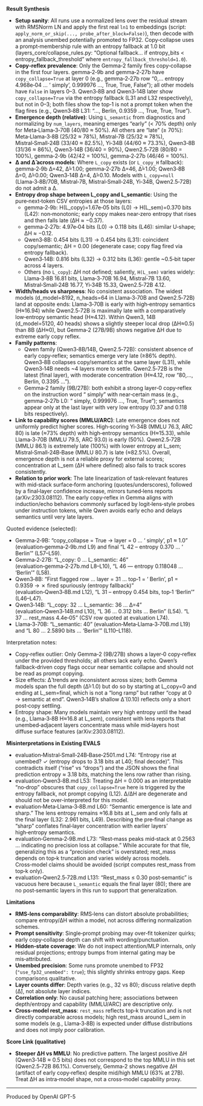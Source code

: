 **Result Synthesis**
- **Setup sanity**: All runs use a normalized lens over the residual stream with RMSNorm LN and apply the first real `ln1` to embeddings (script: `apply_norm_or_skip(..., probe_after_block=False)`), then decode with an analysis unembed potentially promoted to FP32. Copy‑collapse uses a prompt‑membership rule with an entropy fallback at 1.0 bit (layers_core/collapse_rules.py: “Optional fallback… if entropy_bits < entropy_fallback_threshold” where `entropy_fallback_threshold=1.0`).
- **Copy‑reflex prevalence**: Only the Gemma‑2 family fires copy‑collapse in the first four layers. gemma‑2‑9b and gemma‑2‑27b have `copy_collapse=True` at layer 0 (e.g., gemma‑2‑27b row “0,… entropy 4.968e‑04 … ‘ simply’, 0.999976 …, True, True, False”); all other models have `False` in layers 0–3. Qwen3‑8B and Qwen3‑14B later show `copy_collapse=True` via the entropy fallback (L31 and L32 respectively), but not in 0–3; both files show the top‑1 is not a prompt token when the flag fires (e.g., Qwen3‑8B L31: “…, Berlin, 0.9359 …, True, True, True”).
- **Emergence depth (relative)**: Using `L_semantic` from diagnostics and normalizing by `num_layers`, meaning emerges “early” (< 70% depth) only for Meta‑Llama‑3‑70B (40/80 ≈ 50%). All others are “late” (≥ 70%): Meta‑Llama‑3‑8B (25/32 ≈ 78%), Mistral‑7B (25/32 ≈ 78%), Mistral‑Small‑24B (33/40 ≈ 82.5%), Yi‑34B (44/60 ≈ 73.3%), Qwen3‑8B (31/36 ≈ 86%), Qwen3‑14B (36/40 = 90%), Qwen2.5‑72B (80/80 = 100%), gemma‑2‑9b (42/42 = 100%), gemma‑2‑27b (46/46 = 100%).
- **Δ and Δ̂ across models**: Where `L_copy` exists (or `L_copy_H` fallback): gemma‑2‑9b Δ=42, Δ̂=1.00; gemma‑2‑27b Δ=46, Δ̂=1.00; Qwen3‑8B Δ=0, Δ̂=0.00; Qwen3‑14B Δ=4, Δ̂=0.10. Models with `L_copy=null` (Llama‑3‑8B/70B, Mistral‑7B, Mistral‑Small‑24B, Yi‑34B, Qwen2.5‑72B) do not admit a Δ.
- **Entropy drop shape between L_copy and L_semantic**: Using the pure‑next‑token CSV entropies at those layers:
  - gemma‑2‑9b: H(L_copy)=1.67e‑05 bits (L0) → H(L_sem)=0.370 bits (L42): non‑monotonic; early copy makes near‑zero entropy that rises and then falls late (ΔH ≈ −0.37).
  - gemma‑2‑27b: 4.97e‑04 bits (L0) → 0.118 bits (L46): similar U‑shape; ΔH ≈ −0.12.
  - Qwen3‑8B: 0.454 bits (L31) → 0.454 bits (L31): coincident copy/semantic; ΔH = 0.00 (degenerate case; copy flag fired via entropy fallback).
  - Qwen3‑14B: 0.816 bits (L32) → 0.312 bits (L36): gentle ~0.5‑bit taper across 4 layers.
  - Others (no `L_copy`): ΔH not defined; saliently, `H(L_sem)` varies widely: Llama‑3‑8B 16.81 bits, Llama‑3‑70B 16.94, Mistral‑7B 13.60, Mistral‑Small‑24B 16.77, Yi‑34B 15.33, Qwen2.5‑72B 4.12.
- **Width/heads vs sharpness**: No consistent association. The widest models (d_model=8192, n_heads=64 in Llama‑3‑70B and Qwen2.5‑72B) land at opposite ends: Llama‑3‑70B is early with high‑entropy semantics (H≈16.94) while Qwen2.5‑72B is maximally late with a comparatively low‑entropy semantic head (H≈4.12). Within Qwen3, 14B (d_model=5120, 40 heads) shows a slightly steeper local drop (ΔH≈0.5) than 8B (ΔH≈0), but Gemma‑2 (27B/9B) shows negative ΔH due to extreme early copy reflex.
- **Family patterns**:
  - Qwen family (Qwen3‑8B/14B, Qwen2.5‑72B): consistent absence of early copy‑reflex; semantics emerge very late (≥86% depth). Qwen3‑8B collapses copy/semantics at the same layer (L31), while Qwen3‑14B needs ~4 layers more to settle. Qwen2.5‑72B is the latest (final layer), with moderate concentration (H≈4.12, row “80,…, Berlin, 0.3395 …”).
  - Gemma‑2 family (9B/27B): both exhibit a strong layer‑0 copy‑reflex on the instruction word “ simply” with near‑certain mass (e.g., gemma‑2‑27b L0: “ simply, 0.999976 …, True, True”); semantics appear only at the last layer with very low entropy (0.37 and 0.118 bits respectively).
- **Link to capability scores (MMLU/ARC)**: Late emergence does not uniformly predict higher scores. High‑scoring Yi‑34B (MMLU 76.3, ARC 80) is late (≈73% depth) with high‑entropy semantics (H≈15.33), while Llama‑3‑70B (MMLU 79.5, ARC 93.0) is early (50%). Qwen2.5‑72B (MMLU 86.1) is extremely late (100%) with lower entropy at L_sem; Mistral‑Small‑24B‑Base (MMLU 80.7) is late (≈82.5%). Overall, emergence depth is not a reliable proxy for external scores; concentration at L_sem (ΔH where defined) also fails to track scores consistently.
- **Relation to prior work**: The late linearization of task‑relevant features with mid‑stack surface‑form anchoring (quotes/underscores), followed by a final‑layer confidence increase, mirrors tuned‑lens reports (arXiv:2303.08112). The early copy‑reflex in Gemma aligns with induction/echo behaviors commonly surfaced by logit‑lens‑style probes under instruction tokens, while Qwen avoids early echo and delays semantics until very late layers.

Quoted evidence (selected):
- Gemma‑2‑9B: “copy_collapse = True → layer = 0 … ‘ simply’, p1 ≈ 1.0” (evaluation‑gemma‑2‑9b.md L9) and final “L 42 – entropy 0.370 … ‘ Berlin’” (L57–L59).
- Gemma‑2‑27B: “L_copy: 0 … L_semantic: 46” (evaluation‑gemma‑2‑27b.md L8–L10), “L 46 — entropy 0.118048 … ‘Berlin’” (L58).
- Qwen3‑8B: “First flagged row … layer = 31 … top‑1 = ‘ Berlin’, p1 = 0.9359 → ✗ fired spuriously (entropy fallback)” (evaluation‑Qwen3‑8B.md L12), “L 31 – entropy 0.454 bits, top‑1 ‘Berlin’” (L46–L47).
- Qwen3‑14B: “L_copy: 32 … L_semantic: 36 … Δ=4” (evaluation‑Qwen3‑14B.md L10), “L 36 … 0.312 bits … Berlin” (L54). “L 37 … rest_mass 4.4e‑05” (CSV row quoted at evaluation L74).
- Llama‑3‑70B: “L_semantic: 40” (evaluation‑Meta‑Llama‑3‑70B.md L19) and “L 80 … 2.5890 bits … ‘Berlin’” (L110–L118).

Interpretation notes:
- Copy‑reflex outlier: Only Gemma‑2 (9B/27B) shows a layer‑0 copy‑reflex under the provided thresholds; all others lack early echo. Qwen’s fallback‑driven copy flags occur near semantic collapse and should not be read as prompt copying.
- Size effects: Δ̂ trends are inconsistent across sizes; both Gemma models span the full depth (Δ̂=1.0) but do so by starting at L_copy=0 and ending at L_sem=final, which is not a “long ramp” but rather “copy at 0 → semantic at end”. Qwen3‑14B’s shallow Δ̂ (0.10) reflects only a short post‑copy settling.
- Entropy shape: Many models maintain very high entropy until the head (e.g., Llama‑3‑8B H≈16.8 at L_sem), consistent with lens reports that unembed‑adjacent layers concentrate mass while mid‑layers host diffuse surface features (arXiv:2303.08112).

**Misinterpretations in Existing EVALS**
- evaluation‑Mistral‑Small‑24B‑Base‑2501.md L74: “Entropy rise at unembed? ✓ (entropy drops to 3.18 bits at L40; final decode)”. This contradicts itself (“rise” vs “drops”) and the JSON shows the final prediction entropy ≈ 3.18 bits, matching the lens row rather than rising.
- evaluation‑Qwen3‑8B.md L53: Treating ΔH = 0.000 as an interpretable “no‑drop” obscures that `copy_collapse=True` here is triggered by the entropy fallback, not prompt copying (L12). Δ/ΔH are degenerate and should not be over‑interpreted for this model.
- evaluation‑Meta‑Llama‑3‑8B.md L60: “Semantic emergence is late and sharp.” The lens entropy remains ≈16.8 bits at L_sem and only falls at the final layer (L32: 2.961 bits, L49). Describing the pre‑final change as “sharp” conflates final‑layer concentration with earlier layers’ high‑entropy semantics.
- evaluation‑Gemma‑2‑9B.md L73: “Rest‑mass peaks mid‑stack at 0.2563 … indicating no precision loss at collapse.” While accurate for that file, generalizing this as a “precision check” is overstated; rest_mass depends on top‑k truncation and varies widely across models. Cross‑model claims should be avoided (script computes rest_mass from top‑k only).
- evaluation‑Qwen2.5‑72B.md L131: “Rest_mass ≤ 0.30 post‑semantic” is vacuous here because `L_semantic` equals the final layer (80); there are no post‑semantic layers in this run to support that generalization.

**Limitations**
- **RMS‑lens comparability**: RMS‑lens can distort absolute probabilities; compare entropy/ΔH within a model, not across differing normalization schemes.
- **Prompt sensitivity**: Single‑prompt probing may over‑fit tokenizer quirks; early copy‑collapse depth can shift with wording/punctuation.
- **Hidden‑state coverage**: We do not inspect attention/MLP internals, only residual projections; entropy bumps from internal gating may be mis‑attributed.
- **Unembed precision**: Some runs promote unembed to FP32 (`"use_fp32_unembed": true`); this slightly shrinks entropy gaps. Keep comparisons qualitative.
- **Layer counts differ**: Depth varies (e.g., 32 vs 80); discuss relative depth (Δ̂), not absolute layer indices.
- **Correlation only**: No causal patching here; associations between depth/entropy and capability (MMLU/ARC) are descriptive only.
- **Cross‑model rest_mass**: `rest_mass` reflects top‑k truncation and is not directly comparable across models; high rest_mass around L_sem in some models (e.g., Llama‑3‑8B) is expected under diffuse distributions and does not imply poor calibration.

**Score Link (qualitative)**
- **Steeper ΔH vs MMLU**: No predictive pattern. The largest positive ΔH (Qwen3‑14B ≈ 0.5 bits) does not correspond to the top MMLU in this set (Qwen2.5‑72B 86.1%). Conversely, Gemma‑2 shows negative ΔH (artifact of early copy‑reflex) despite mid/high MMLU (63% at 27B). Treat ΔH as intra‑model shape, not a cross‑model capability proxy.

---
Produced by OpenAI GPT-5

